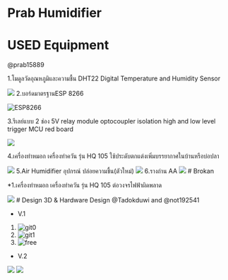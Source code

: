 # Prab Humidifier

# USED Equipment
@prab15889

 1.โมดูลวัดอุณหภูมิและความชื้น DHT22 Digital Temperature and Humidity Sensor
<html><body>
<LEFT><IMG SRC="https://dw.lnwfile.com/_/dw/_raw/ov/07/cx.jpg" ></LEFT>
</body></html>
 2.บอร์ดมาตรฐานESP 8266

![ESP8266](https://user-images.githubusercontent.com/90262478/142231362-0550f8a2-2078-4e3e-80fe-b91c647b0f8a.jpg)

 3.รีเลย์แบบ 2 ช่อง 5V relay module optocoupler isolation high and low level trigger MCU red board
<html><body>
<LEFT><IMG SRC="https://dw.lnwfile.com/_/dw/_raw/hg/9m/ri.jpg" ></LEFT>
</body></html>

 4.เครื่องทำหมอก เครื่องทำควัน รุ่น HQ 105 ใช้ประดับตกแต่งเพิ่มบรรยากาศในบ้านหรือบ่อปลา
<html><body>
<LEFT><IMG SRC="https://th-test-11.slatic.net/p/19a4c02c30526fe5b3e5b7e3ccf6c7ce.jpg" ></LEFT>
</body></html>
  5.Air Humidifier อุปกรณ์ ปล่อยความชื้น(ตัวใหม่)
<html><body>
<LEFT><IMG SRC="https://user-images.githubusercontent.com/90262478/142232666-e52e3ec7-a044-48f8-926e-f392819cd21c.png" ></LEFT>
</body></html>
 6.รางถ่าน AA
<html><body>
<LEFT><IMG SRC="https://user-images.githubusercontent.com/90262478/142234013-47c46f1e-dea6-421b-a3f8-71efb1a02f77.png" ></LEFT>
</body></html>
# Brokan
 
 *1.เครื่องทำหมอก เครื่องทำควัน รุ่น HQ 105
   ต่อวงจรไฟฟ้าผิดพลาด
 <html><body>
<LEFT><IMG SRC="https://user-images.githubusercontent.com/90262478/142233061-c2b7db18-cb19-437e-8387-3d1f1fc9571f.png" ></LEFT>
</body></html>
# Design 3D & Hardware Design
@Tadokduwi and @not192541

 * V.1

  1. ![git0](https://user-images.githubusercontent.com/90176118/135106619-31cfaeb5-d5c9-4172-9715-daf525c09c78.jpg)
  2. ![git1](https://user-images.githubusercontent.com/90176118/135105970-47bb95bf-27d9-4d87-acb9-421fb3480cb6.jpg)
  3. ![free](https://user-images.githubusercontent.com/90176118/137842027-e4e5a180-6842-4b53-98a3-25ff28bf4880.jpg)

 * V.2
<html><body>
<LEFT><IMG SRC="https://user-images.githubusercontent.com/90261344/135102552-705cf44f-d282-4414-aa46-eb2cf9465e88.png" ></LEFT>
</body></html>
 <html><body>
<LEFT><IMG SRC="https://user-images.githubusercontent.com/90261344/135102594-912e19e1-4cd7-43d7-af45-cfb7ec0b0093.png" ></LEFT>
</body></html>
  
  

